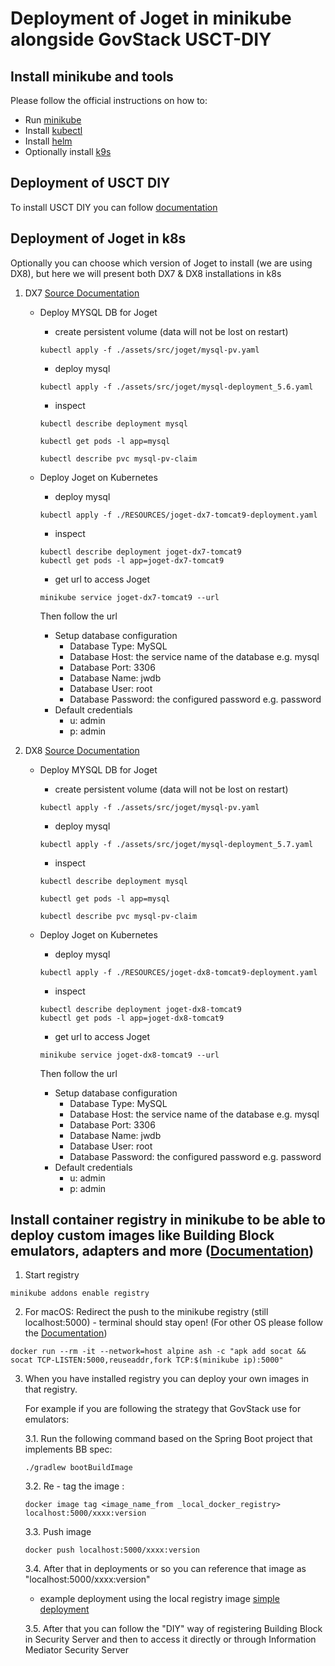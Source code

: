 # Deployment of Joget in minikube alongside GovStack USCT-DIY

## Install minikube and tools

Please follow the official instructions on how to:

- Run [minikube](https://minikube.sigs.k8s.io/docs/start/)
- Install [kubectl](https://kubernetes.io/docs/reference/kubectl/)
- Install [helm](https://helm.sh/)
- Optionally install [k9s](https://k9scli.io/)

## Deployment of USCT DIY

To install USCT DIY you can follow [documentation](https://github.com/GovStackWorkingGroup/sandbox-usecase-usct-backend/blob/main/docs/diy.md)

## Deployment of Joget in k8s

Optionally you can choose which version of Joget to install (we are using DX8), but here we will present both DX7 & DX8 installations in k8s

1. DX7 [Source Documentation](https://dev.joget.org/community/display/DX7/Joget+on+Kubernetes#JogetonKubernetes-DeployMySQLonKubernetes)

   * Deploy MYSQL DB for Joget

        * create persistent volume (data will not be lost on restart)
        ```
        kubectl apply -f ./assets/src/joget/mysql-pv.yaml
        ```
        * deploy mysql
        ```
        kubectl apply -f ./assets/src/joget/mysql-deployment_5.6.yaml
        ```
        * inspect
        ```
        kubectl describe deployment mysql
        ```
        ```
		kubectl get pods -l app=mysql
        ```
        ```
		kubectl describe pvc mysql-pv-claim
        ```
    * Deploy Joget on Kubernetes

        * deploy mysql
        ```
        kubectl apply -f ./RESOURCES/joget-dx7-tomcat9-deployment.yaml
        ```
        * inspect
        ```
        kubectl describe deployment joget-dx7-tomcat9
		kubectl get pods -l app=joget-dx7-tomcat9
        ```
        * get url to access Joget
        ```
        minikube service joget-dx7-tomcat9 --url
        ```
        Then follow the url

        * Setup database configuration
            * Database Type: MySQL
		    * Database Host: the service name of the database e.g. mysql
		    * Database Port: 3306
		    * Database Name: jwdb
		    * Database User: root
		    * Database Password: the configured password e.g. password
        * Default credentials
            * u: admin
            * p: admin

2. DX8 [Source Documentation](https://dev.joget.org/community/display/DX8/Joget+on+Kubernetes)

   * Deploy MYSQL DB for Joget

        * create persistent volume (data will not be lost on restart)
        ```
        kubectl apply -f ./assets/src/joget/mysql-pv.yaml
        ```
        * deploy mysql
        ```
        kubectl apply -f ./assets/src/joget/mysql-deployment_5.7.yaml
        ```
        * inspect
        ```
        kubectl describe deployment mysql
        ```
        ```
		kubectl get pods -l app=mysql
        ```
        ```
		kubectl describe pvc mysql-pv-claim
        ```
    * Deploy Joget on Kubernetes

        * deploy mysql
        ```
        kubectl apply -f ./RESOURCES/joget-dx8-tomcat9-deployment.yaml
        ```
        * inspect
        ```
        kubectl describe deployment joget-dx8-tomcat9
		kubectl get pods -l app=joget-dx8-tomcat9
        ```
        * get url to access Joget
        ```
        minikube service joget-dx8-tomcat9 --url
        ```
        Then follow the url

        * Setup database configuration
            * Database Type: MySQL
		    * Database Host: the service name of the database e.g. mysql
		    * Database Port: 3306
		    * Database Name: jwdb
		    * Database User: root
		    * Database Password: the configured password e.g. password
        * Default credentials
            * u: admin
            * p: admin

 ## Install container registry in minikube to be able to deploy custom images like Building Block emulators, adapters and more ([Documentation](https://minikube.sigs.k8s.io/docs/handbook/registry/))

1. Start registry
```
minikube addons enable registry
```

2. For macOS: Redirect the push to the minikube registry (still localhost:5000) - terminal should stay open! (For other OS please follow the [Documentation](https://minikube.sigs.k8s.io/docs/handbook/registry/))
```
docker run --rm -it --network=host alpine ash -c "apk add socat && socat TCP-LISTEN:5000,reuseaddr,fork TCP:$(minikube ip):5000"
```

3. When you have installed registry you can deploy your own images in that registry.

    For example if you are following the strategy that GovStack use for emulators:

    3.1. Run the following command based on the Spring Boot project that implements BB spec:

    ```
    ./gradlew bootBuildImage
    ```

    3.2. Re - tag the image :

    ```
    docker image tag <image_name_from _local_docker_registry> localhost:5000/xxxx:version
    ``` 

    3.3. Push image

    ```
    docker push localhost:5000/xxxx:version
    ```

    3.4. After that in deployments or so you can reference that image as "localhost:5000/xxxx:version"

    * example deployment using the local registry image [simple deployment](./../assets/src/minikube/deployment.yaml)

    3.5. After that you can follow the "DIY" way of registering Building Block in Security Server and then to access it directly or through Information Mediator Security Server





